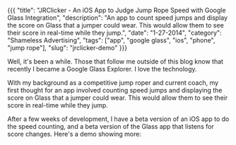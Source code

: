 {{{
  "title": "JRClicker - An iOS App to Judge Jump Rope Speed with Google Glass Integration",
  "description": "An app to count speed jumps and display the score on Glass that a jumper could wear. This would allow them to see their score in real-time while they jump.",
  "date": "1-27-2014",
  "category": "Shameless Advertising",
  "tags": ["app", "google glass", "ios", "phone", "jump rope"],
  "slug": "jrclicker-demo"
}}}

Well, it's been a while. Those that follow me outside of this blog know that recently I became a Google Glass Explorer. I love the technology.

With my background as a competitive jump roper and current coach, my first thought for an app involved counting speed jumps and displaying the score on Glass that a jumper could wear. This would allow them to see their score in real-time while they jump.

After a few weeks of development, I have a beta version of an iOS app to do the speed counting, and a beta version of the Glass app that listens for score changes. Here's a demo showing more:

<div id="post"><div class="fb-post" data-href="https://www.facebook.com/photo.php?v=10152140592381928" data-width="900"></div></div>
